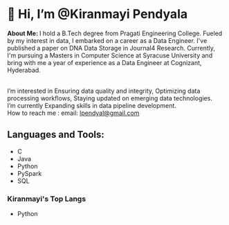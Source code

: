 <!DOCTYPE html>
<html>
<h1>
 👋 Hi, I’m @Kiranmayi Pendyala
</h1>
<head>
 <b>About Me: </b>
</head>
        I hold a B.Tech degree from Pragati Engineering College. Fueled by my interest in data, I embarked on a career as a Data Engineer. I've published a paper on DNA Data Storage in Journal4 Research. Currently, I'm pursuing a Masters in Computer Science at Syracuse University and bring with me a year of experience as a Data Engineer at Cognizant, Hyderabad.   
        
<br> I’m interested in Ensuring data quality and integrity, Optimizing data processing workflows, Staying updated on emerging data technologies.
<br> I’m currently Expanding skills in data pipeline development.
<br> How to reach me : email: lpendyal@gmail.com 

 
<body>
  <h2>Languages and Tools:</h2>
  <ul>
    <li> C </li>
   <li>Java</li>
    <li>Python</li>
    <li>PySpark</li>
    <li>SQL</li> 
</ul>
</body>
<body>
<h3>
   Kiranmayi's Top Langs
</h3>
<ul>
  <li> Python</li> </ul>
</body>

</html>
<!---
KiranmayiPendyala/KiranmayiPendyala is a ✨ special ✨ repository because its `README.md` (this file) appears on your GitHub profile.
You can click the Preview link to take a look at your changes.
--->
